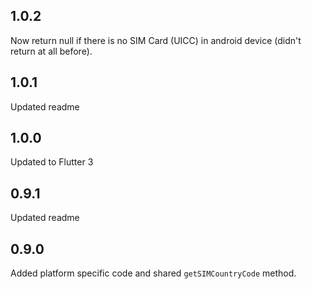 ## 1.0.2

Now return null if there is no SIM Card (UICC) in android device (didn't return at all before).

## 1.0.1

Updated readme
## 1.0.0

Updated to Flutter 3
## 0.9.1

Updated readme
## 0.9.0

Added platform specific code and shared `getSIMCountryCode` method. 